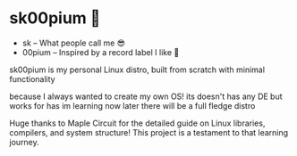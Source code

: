 # sk00pium 🥷

- sk – What people call me 😎
- 00pium – Inspired by a record label I like 🎵

sk00pium is my personal Linux distro, built from scratch with minimal functionality

because I always wanted to create my own OS! its doesn't has any DE but works for has im learning now later there will be a full fledge distro


Huge thanks to Maple Circuit for the detailed guide on Linux libraries, compilers, and system structure! This project is a testament to that learning journey.
